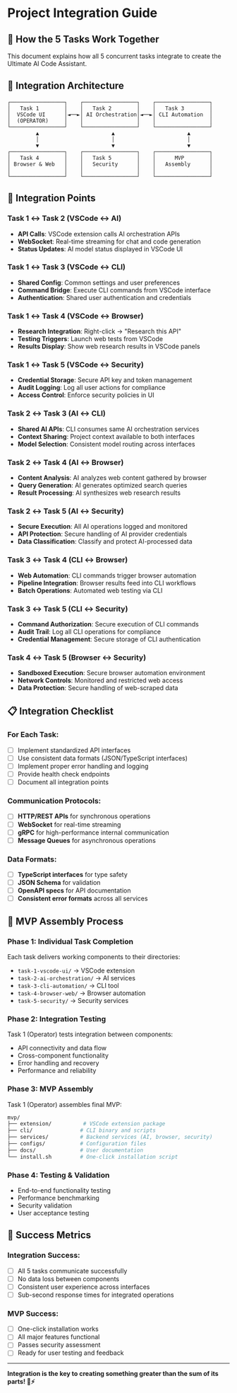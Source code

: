 # Project Integration Guide

## 🎯 How the 5 Tasks Work Together

This document explains how all 5 concurrent tasks integrate to create the Ultimate AI Code Assistant.

## 🔄 Integration Architecture

```
┌─────────────────┐    ┌─────────────────┐    ┌─────────────────┐
│   Task 1        │    │   Task 2        │    │   Task 3        │
│  VSCode UI      │◄──►│ AI Orchestration│◄──►│ CLI Automation  │
│  (OPERATOR)     │    │                 │    │                 │
└─────────────────┘    └─────────────────┘    └─────────────────┘
         ▲                       ▲                       ▲
         │                       │                       │
         ▼                       ▼                       ▼
┌─────────────────┐    ┌─────────────────┐    ┌─────────────────┐
│   Task 4        │    │   Task 5        │    │      MVP        │
│ Browser & Web   │    │   Security      │    │   Assembly      │
│                 │    │                 │    │                 │
└─────────────────┘    └─────────────────┘    └─────────────────┘
```

## 🔗 Integration Points

### Task 1 ↔ Task 2 (VSCode ↔ AI)
- **API Calls**: VSCode extension calls AI orchestration APIs
- **WebSocket**: Real-time streaming for chat and code generation
- **Status Updates**: AI model status displayed in VSCode UI

### Task 1 ↔ Task 3 (VSCode ↔ CLI)
- **Shared Config**: Common settings and user preferences
- **Command Bridge**: Execute CLI commands from VSCode interface
- **Authentication**: Shared user authentication and credentials

### Task 1 ↔ Task 4 (VSCode ↔ Browser)
- **Research Integration**: Right-click → "Research this API"
- **Testing Triggers**: Launch web tests from VSCode
- **Results Display**: Show web research results in VSCode panels

### Task 1 ↔ Task 5 (VSCode ↔ Security)
- **Credential Storage**: Secure API key and token management
- **Audit Logging**: Log all user actions for compliance
- **Access Control**: Enforce security policies in UI

### Task 2 ↔ Task 3 (AI ↔ CLI)
- **Shared AI APIs**: CLI consumes same AI orchestration services
- **Context Sharing**: Project context available to both interfaces
- **Model Selection**: Consistent model routing across interfaces

### Task 2 ↔ Task 4 (AI ↔ Browser)
- **Content Analysis**: AI analyzes web content gathered by browser
- **Query Generation**: AI generates optimized search queries
- **Result Processing**: AI synthesizes web research results

### Task 2 ↔ Task 5 (AI ↔ Security)
- **Secure Execution**: All AI operations logged and monitored
- **API Protection**: Secure handling of AI provider credentials
- **Data Classification**: Classify and protect AI-processed data

### Task 3 ↔ Task 4 (CLI ↔ Browser)
- **Web Automation**: CLI commands trigger browser automation
- **Pipeline Integration**: Browser results feed into CLI workflows
- **Batch Operations**: Automated web testing via CLI

### Task 3 ↔ Task 5 (CLI ↔ Security)
- **Command Authorization**: Secure execution of CLI commands
- **Audit Trail**: Log all CLI operations for compliance
- **Credential Management**: Secure storage of CLI authentication

### Task 4 ↔ Task 5 (Browser ↔ Security)
- **Sandboxed Execution**: Secure browser automation environment
- **Network Controls**: Monitored and restricted web access
- **Data Protection**: Secure handling of web-scraped data

## 📋 Integration Checklist

### For Each Task:
- [ ] Implement standardized API interfaces
- [ ] Use consistent data formats (JSON/TypeScript interfaces)
- [ ] Implement proper error handling and logging
- [ ] Provide health check endpoints
- [ ] Document all integration points

### Communication Protocols:
- [ ] **HTTP/REST APIs** for synchronous operations
- [ ] **WebSocket** for real-time streaming
- [ ] **gRPC** for high-performance internal communication
- [ ] **Message Queues** for asynchronous operations

### Data Formats:
- [ ] **TypeScript interfaces** for type safety
- [ ] **JSON Schema** for validation
- [ ] **OpenAPI specs** for API documentation
- [ ] **Consistent error formats** across all services

## 🚀 MVP Assembly Process

### Phase 1: Individual Task Completion
Each task delivers working components to their directories:
- `task-1-vscode-ui/` → VSCode extension
- `task-2-ai-orchestration/` → AI services
- `task-3-cli-automation/` → CLI tool
- `task-4-browser-web/` → Browser automation
- `task-5-security/` → Security services

### Phase 2: Integration Testing
Task 1 (Operator) tests integration between components:
- API connectivity and data flow
- Cross-component functionality
- Error handling and recovery
- Performance and reliability

### Phase 3: MVP Assembly
Task 1 (Operator) assembles final MVP:
```bash
mvp/
├── extension/          # VSCode extension package
├── cli/               # CLI binary and scripts
├── services/          # Backend services (AI, browser, security)
├── configs/           # Configuration files
├── docs/              # User documentation
└── install.sh         # One-click installation script
```

### Phase 4: Testing & Validation
- End-to-end functionality testing
- Performance benchmarking
- Security validation
- User acceptance testing

## 🎯 Success Metrics

### Integration Success:
- [ ] All 5 tasks communicate successfully
- [ ] No data loss between components
- [ ] Consistent user experience across interfaces
- [ ] Sub-second response times for integrated operations

### MVP Success:
- [ ] One-click installation works
- [ ] All major features functional
- [ ] Passes security assessment
- [ ] Ready for user testing and feedback

---
**Integration is the key to creating something greater than the sum of its parts! 🔗⚡**

